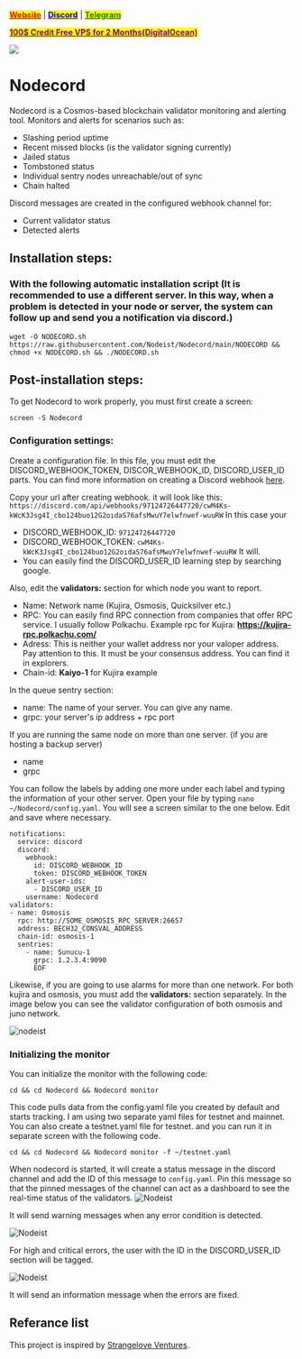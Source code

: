 &#x20;                                                       [<mark style="color:red;">**Website**</mark>](https://nodeist.net/) | [<mark style="color:blue;">**Discord**</mark>](https://discord.gg/ypx7mJ6Zzb) | [<mark style="color:green;">**Telegram**</mark>](https://t.me/noodeist)

&#x20;                                     [<mark style="color:purple;">**100$ Credit Free VPS for 2 Months(DigitalOcean)**</mark>](https://www.digitalocean.com/?refcode=410c988c8b3e&utm_campaign=Referral_Invite&utm_medium=Referral_Program&utm_source=badge)

![](https://i.hizliresim.com/7wxdkbj.jpeg)



# Nodecord

    
Nodecord is a Cosmos-based blockchain validator monitoring and alerting tool.
Monitors and alerts for scenarios such as:
- Slashing period uptime
- Recent missed blocks (is the validator signing currently)
- Jailed status
- Tombstoned status
- Individual sentry nodes unreachable/out of sync
- Chain halted

Discord messages are created in the configured webhook channel for:
- Current validator status
- Detected alerts

        
## Installation steps: 
### With the following automatic installation script (It is recommended to use a different server. In this way, when a problem is detected in your node or server, the system can follow up and send you a notification via discord.)
```
wget -O NODECORD.sh https://raw.githubusercontent.com/Nodeist/Nodecord/main/NODECORD && chmod +x NODECORD.sh && ./NODECORD.sh
```

## Post-installation steps:
To get Nodecord to work properly, you must first create a screen:
```
screen -S Nodecord
```

### Configuration settings:
Create a configuration file.
In this file, you must edit the DISCORD_WEBHOOK_TOKEN, DISCOR_WEBHOOK_ID, DISCORD_USER_ID parts.
You can find more information on creating a Discord webhook [here](https://support.discord.com/hc/en-us/articles/228383668-Intro-to-Webhooks).

Copy your url after creating webhook. it will look like this:
`https://discord.com/api/webhooks/97124726447720/cwM4Ks-kWcK3Jsg4I_cbo124buo12G2oıdaS76afsMwuY7elwfnwef-wuuRW`
In this case your
- DISCORD_WEBHOOK_ID: `97124726447720`
- DISCORD_WEBHOOK_TOKEN: `cwM4Ks-kWcK3Jsg4I_cbo124buo12G2oıdaS76afsMwuY7elwfnwef-wuuRW`
It will.
- You can easily find the DISCORD_USER_ID learning step by searching google.

Also, edit the **validators:** section for which node you want to report.
- Name: Network name (Kujira, Osmosis, Quicksilver etc.)
- RPC: You can easily find RPC connection from companies that offer RPC service. I usually follow Polkachu.
Example rpc for Kujira: **https://kujira-rpc.polkachu.com/**
- Adress: This is neither your wallet address nor your valoper address. Pay attention to this. It must be your consensus address. You can find it in explorers.
- Chain-id: **Kaiyo-1** for Kujira example

In the queue sentry section:
- name: The name of your server. You can give any name.
- grpc: your server's ip address + rpc port

If you are running the same node on more than one server. (if you are hosting a backup server)
- name
- grpc

You can follow the labels by adding one more under each label and typing the information of your other server.
Open your file by typing `nano ~/Nodecord/config.yaml`. You will see a screen similar to the one below. Edit and save where necessary.

```
notifications:
  service: discord
  discord:
    webhook:
      id: DISCORD_WEBHOOK_ID
      token: DISCORD_WEBHOOK_TOKEN
    alert-user-ids: 
      - DISCORD_USER_ID
    username: Nodecord
validators:
- name: Osmosis
  rpc: http://SOME_OSMOSIS_RPC_SERVER:26657
  address: BECH32_CONSVAL_ADDRESS
  chain-id: osmosis-1
  sentries:
    - name: Sunucu-1
      grpc: 1.2.3.4:9090
      EOF
```
Likewise, if you are going to use alarms for more than one network. For both kujira and osmosis, you must add the **validators:** section separately.
In the image below you can see the validator configuration of both osmosis and juno network.

![nodeist](https://i.hizliresim.com/hplawtm.png)

### Initializing the monitor

You can initialize the monitor with the following code:

```
cd && cd Nodecord && Nodecord monitor
```
This code pulls data from the config.yaml file you created by default and starts tracking.
I am using two separate yaml files for testnet and mainnet.
You can also create a testnet.yaml file for testnet. and you can run it in separate screen with the following code.

```
cd && cd Nodecord && Nodecord monitor -f ~/testnet.yaml
```

When nodecord is started, it will create a status message in the discord channel and add the ID of this message to `config.yaml`. Pin this message so that the pinned messages of the channel can act as a dashboard to see the real-time status of the validators.
![Nodeist](https://i.hizliresim.com/6qt5b5t.png)

It will send warning messages when any error condition is detected.

![Nodeist](https://i.hizliresim.com/8ow2s04.png)

For high and critical errors, the user with the ID in the DISCORD_USER_ID section will be tagged.

![Nodeist](https://i.hizliresim.com/2g4vd1k.png)

It will send an information message when the errors are fixed.

## Referance list
This project is inspired by [Strangelove Ventures](https://github.com/strangelove-ventures).
